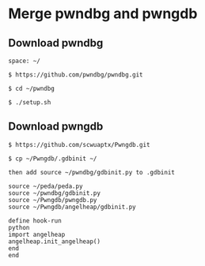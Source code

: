 # Merge pwndbg and pwngdb

## Download pwndbg
```
space: ~/

$ https://github.com/pwndbg/pwndbg.git

$ cd ~/pwndbg

$ ./setup.sh
```
## Download pwngdb
```
$ https://github.com/scwuaptx/Pwngdb.git

$ cp ~/Pwngdb/.gdbinit ~/

then add source ~/pwndbg/gdbinit.py to .gdbinit
```

```
source ~/peda/peda.py
source ~/pwndbg/gdbinit.py
source ~/Pwngdb/pwngdb.py
source ~/Pwngdb/angelheap/gdbinit.py

define hook-run
python
import angelheap
angelheap.init_angelheap()
end
end
```


